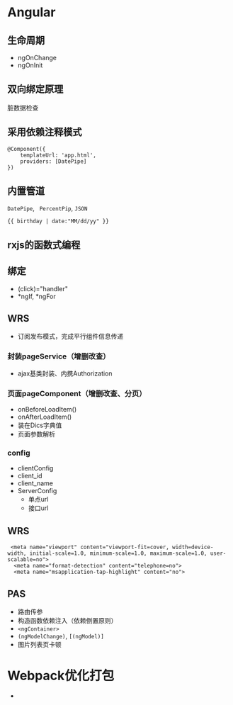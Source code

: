 #  Angular

## 生命周期
- ngOnChange
- ngOnInit

## 双向绑定原理
脏数据检查

## 采用依赖注释模式
```
@Component({
    templateUrl: 'app.html',
    providers: [DatePipe]
})
```
## 内置管道
`DatePipe`, ` PercentPip`, `JSON`
```
{{ birthday | date:"MM/dd/yy" }}
```

## rxjs的函数式编程

## 绑定
- (click)="handler"
- *ngIf, *ngFor


## WRS
- 订阅发布模式，完成平行组件信息传递

### 封装pageService（增删改查）
-  ajax基类封装、内携Authorization
### 页面pageComponent（增删改查、分页）
-  onBeforeLoadItem()
-  onAfterLoadItem()
-  装在Dics字典值
-  页面参数解析
### config
-  clientConfig
  -  client_id
  -  client_name
-  ServerConfig
   -  单点url
   -  接口url

## WRS
```
 <meta name="viewport" content="viewport-fit=cover, width=device-width, initial-scale=1.0, minimum-scale=1.0, maximum-scale=1.0, user-scalable=no">
  <meta name="format-detection" content="telephone=no">
  <meta name="msapplication-tap-highlight" content="no">
  ```

## PAS
-  路由传参
-  构造函数依赖注入（依赖倒置原则）
-  `<ngContainer>`
-  `(ngModelChange)`, `[(ngModel)]`
-  图片列表页卡顿


# Webpack优化打包
-  
